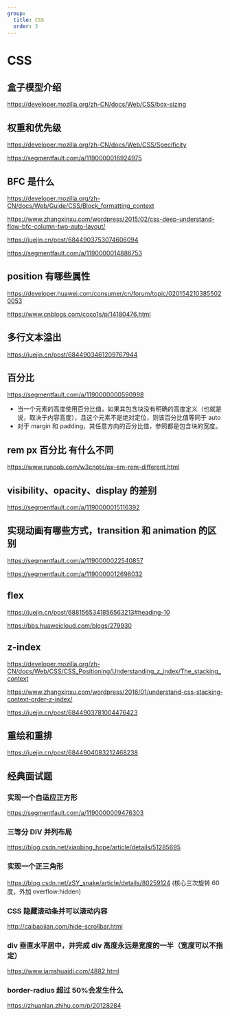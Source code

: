 ```yaml
---
group:
  title: CSS
  order: 3
---
```


# CSS

## 盒子模型介绍

https://developer.mozilla.org/zh-CN/docs/Web/CSS/box-sizing

## 权重和优先级

https://developer.mozilla.org/zh-CN/docs/Web/CSS/Specificity

https://segmentfault.com/a/1190000016924975

## BFC 是什么

https://developer.mozilla.org/zh-CN/docs/Web/Guide/CSS/Block_formatting_context

https://www.zhangxinxu.com/wordpress/2015/02/css-deep-understand-flow-bfc-column-two-auto-layout/

https://juejin.cn/post/6844903753074606094

https://segmentfault.com/a/1190000014886753

## position 有哪些属性

https://developer.huawei.com/consumer/cn/forum/topic/0201542103855020053

https://www.cnblogs.com/coco1s/p/14180476.html

## 多行文本溢出

https://juejin.cn/post/6844903461209767944

## 百分比

https://segmentfault.com/a/1190000000590998

- 当一个元素的高度使用百分比值，如果其包含块没有明确的高度定义（也就是说，取决于内容高度），且这个元素不是绝对定位，则该百分比值等同于 auto
- 对于 margin 和 padding，其任意方向的百分比值，参照都是包含块的宽度。

## rem px 百分比 有什么不同

https://www.runoob.com/w3cnote/px-em-rem-different.html

## visibility、opacity、display 的差别

https://segmentfault.com/a/1190000015116392

## 实现动画有哪些方式，transition 和 animation 的区别

https://segmentfault.com/a/1190000022540857

https://segmentfault.com/a/1190000012698032

## flex

https://juejin.cn/post/6881565341856563213#heading-10

https://bbs.huaweicloud.com/blogs/279930

## z-index

https://developer.mozilla.org/zh-CN/docs/Web/CSS/CSS_Positioning/Understanding_z_index/The_stacking_context

https://www.zhangxinxu.com/wordpress/2016/01/understand-css-stacking-context-order-z-index/

https://juejin.cn/post/6844903781004476423

## 重绘和重排

https://juejin.cn/post/6844904083212468238

## 经典面试题

### 实现一个自适应正方形

https://segmentfault.com/a/1190000009476303

### 三等分 DIV 并列布局

https://blog.csdn.net/xiaobing_hope/article/details/51285695

### 实现一个正三角形

https://blog.csdn.net/zSY_snake/article/details/80259124 (核心三次旋转 60 度，外加 overflow:hidden)

### CSS 隐藏滚动条并可以滚动内容

http://caibaojian.com/hide-scrollbar.html

### div 垂直水平居中，并完成 div 高度永远是宽度的一半（宽度可以不指定）

https://www.iamshuaidi.com/4882.html

### border-radius 超过 50%会发生什么

https://zhuanlan.zhihu.com/p/20128284
